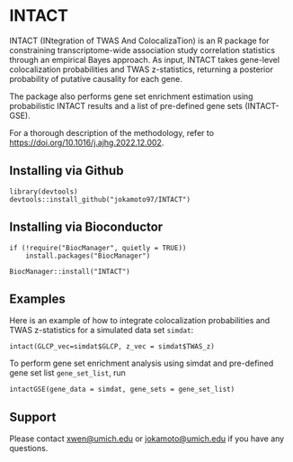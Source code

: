 # INTACT

INTACT (INtegration of TWAS And ColocalizaTion) is an R package for constraining 
transcriptome-wide association study correlation statistics through an empirical 
Bayes approach. As input, INTACT takes gene-level colocalization probabilities 
and TWAS z-statistics, returning a posterior probability of putative causality 
for each gene.

The package also performs gene set enrichment estimation using probabilistic 
INTACT results and a list of pre-defined gene sets (INTACT-GSE).

For a thorough description of the methodology, refer to
https://doi.org/10.1016/j.ajhg.2022.12.002.

## Installing via Github

```
library(devtools)
devtools::install_github("jokamoto97/INTACT")
```

## Installing via Bioconductor

```
if (!require("BiocManager", quietly = TRUE))
    install.packages("BiocManager")

BiocManager::install("INTACT")
```

## Examples

Here is an example of how to integrate colocalization probabilities and TWAS 
z-statistics for a simulated data set ```simdat```:

```
intact(GLCP_vec=simdat$GLCP, z_vec = simdat$TWAS_z)
```

To perform gene set enrichment analysis using simdat and pre-defined gene set 
list ```gene_set_list```, run

```
intactGSE(gene_data = simdat, gene_sets = gene_set_list)
```


## Support

Please contact xwen@umich.edu or jokamoto@umich.edu if you have any questions.
